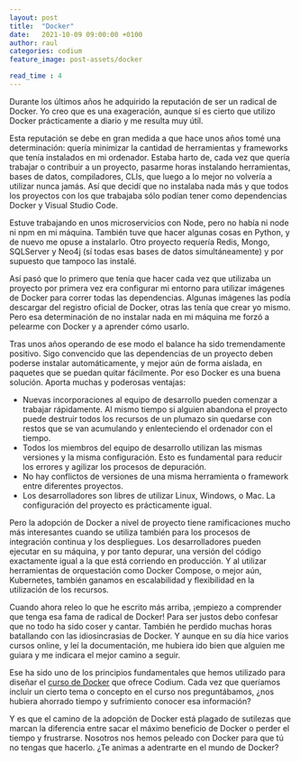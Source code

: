 ```yaml
---
layout: post
title:  "Docker"
date:   2021-10-09 09:00:00 +0100
author: raul
categories: codium
feature_image: post-assets/docker

read_time : 4
---
```


Durante los últimos años he adquirido la reputación de ser un radical de Docker. Yo creo que es una exageración, aunque sí es cierto que utilizo Docker prácticamente a diario y me resulta muy útil.

Esta reputación se debe en gran medida a que hace unos años tomé una determinación: quería minimizar la cantidad de herramientas y frameworks que tenía instalados en mi ordenador. Estaba harto de, cada vez que quería trabajar o contribuir a un proyecto, pasarme horas instalando herramientas, bases de datos, compiladores, CLIs, que luego a lo mejor no volvería a utilizar nunca jamás. Así que decidí que no instalaba nada más y que todos los proyectos con los que trabajaba sólo podían tener como dependencias Docker y Visual Studio Code.

Estuve trabajando en unos microservicios con Node, pero no había ni node ni npm en mi máquina. También tuve que hacer algunas cosas en Python, y de nuevo me opuse a instalarlo. Otro proyecto requería Redis, Mongo, SQLServer y Neo4j (sí todas esas bases de datos simultáneamente) y por supuesto que tampoco las instalé.

Así pasó que lo primero que tenía que hacer cada vez que utilizaba un proyecto por primera vez era configurar mi entorno para utilizar imágenes de Docker para correr todas las dependencias. Algunas imágenes las podía descargar del registro oficial de Docker, otras las tenía que crear yo mismo. Pero esa determinación de no instalar nada en mi máquina me forzó a pelearme con Docker y a aprender cómo usarlo.

Tras unos años operando de ese modo el balance ha sido tremendamente positivo. Sigo convencido que las dependencias de un proyecto deben poderse instalar automáticamente, y mejor aún de forma aislada, en paquetes que se puedan quitar fácilmente. Por eso Docker es una buena solución. Aporta muchas y poderosas ventajas:
- Nuevas incorporaciones al equipo de desarrollo pueden comenzar a trabajar rápidamente. Al mismo tiempo si alguien abandona el proyecto puede destruir todos los recursos de un plumazo sin quedarse con restos que se van acumulando y enlenteciendo el ordenador con el tiempo.
- Todos los miembros del equipo de desarrollo utilizan las mismas versiones y la misma configuración. Esto es fundamental para reducir los errores y agilizar los procesos de depuración.
- No hay conflictos de versiones de una misma herramienta o framework entre diferentes proyectos.
- Los desarrolladores son libres de utilizar Linux, Windows, o Mac. La configuración del proyecto es prácticamente igual.

Pero la adopción de Docker a nivel de proyecto tiene ramificaciones mucho más interesantes cuando se utiliza también para los procesos de integración continua y los despliegues. Los desarrolladores pueden ejecutar en su máquina, y por tanto depurar, una versión del código exactamente igual a la que está corriendo en producción. Y al utilizar herramientas de orquestación como Docker Compose, o mejor aún, Kubernetes, también ganamos en escalabilidad y flexibilidad en la utilización de los recursos.

Cuando ahora releo lo que he escrito más arriba, ¡empiezo a comprender que tenga esa fama de radical de Docker! Para ser justos debo confesar que no todo ha sido coser y cantar. También he perdido muchas horas batallando con las idiosincrasias de Docker. Y aunque en su día hice varios cursos online, y leí la documentación, me hubiera ido bien que alguien me guiara y me indicara el mejor camino a seguir.

Ese ha sido uno de los principios fundamentales que hemos utilizado para diseñar el [curso de Docker](https://www.codium.team/curso-docker.html) que ofrece Codium. Cada vez que queríamos incluir un cierto tema o concepto en el curso nos preguntábamos, ¿nos hubiera ahorrado tiempo y sufrimiento conocer esa información?

Y es que el camino de la adopción de Docker está plagado de sutilezas que marcan la diferencia entre sacar el máximo beneficio de Docker o perder el tiempo y frustrarse. Nosotros nos hemos peleado con Docker para que tú no tengas que hacerlo. ¿Te animas a adentrarte en el mundo de Docker?
